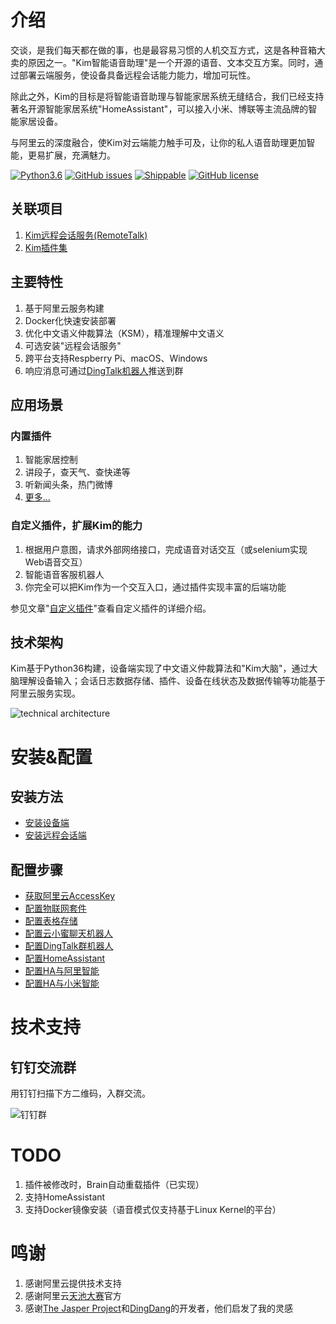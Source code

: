 # 介绍 

交谈，是我们每天都在做的事，也是最容易习惯的人机交互方式，这是各种音箱大卖的原因之一。"Kim智能语音助理"是一个开源的语音、文本交互方案。同时，通过部署云端服务，使设备具备远程会话能力能力，增加可玩性。

除此之外，Kim的目标是将智能语音助理与智能家居系统无缝结合，我们已经支持著名开源智能家居系统"HomeAssistant"，可以接入小米、博联等主流品牌的智能家居设备。

与阿里云的深度融合，使Kim对云端能力触手可及，让你的私人语音助理更加智能，更易扩展，充满魅力。

[![Python3.6](https://img.shields.io/badge/python3.6-green-brightgreen.svg)](https://www.python.org)
[![GitHub issues](https://img.shields.io/github/issues/tenstone/kim-voice-assistant.svg)](https://github.com/tenstone/kim-voice-assistant/issues)
[![Shippable](https://img.shields.io/shippable/5444c5ecb904a4b21567b0ff.svg)]()
[![GitHub license](https://img.shields.io/github/license/tenstone/kim-voice-assistant.svg)](https://github.com/tenstone/kim-voice-assistant/blob/master/LICENSE)

## 关联项目

1. [Kim远程会话服务(RemoteTalk)](https://github.com/tenstone/kim-voice-assistant-remotetalk)
1. [Kim插件集](https://github.com/tenstone/kim-voice-assistant-plugins)

## 主要特性

1. 基于阿里云服务构建
1. Docker化快速安装部署
1. 优化中文语义仲裁算法（KSM），精准理解中文语义
2. 可选安装"远程会话服务"
2. 跨平台支持Respberry Pi、macOS、Windows
1. 响应消息可通过[DingTalk机器人](DingTalk机器人)推送到群

## 应用场景

### 内置插件

1. 智能家居控制
1. 讲段子，查天气、查快递等
1. 听新闻头条，热门微博
1. [更多...](https://github.com/tenstone/kim-voice-assistant/wiki/自定义插件)

### 自定义插件，扩展Kim的能力

1. 根据用户意图，请求外部网络接口，完成语音对话交互（或selenium实现Web语音交互）
1. 智能语音客服机器人
1. 你完全可以把Kim作为一个交互入口，通过插件实现丰富的后端功能

参见文章"[自定义插件](https://github.com/tenstone/kim-voice-assistant/wiki/自定义插件)"查看自定义插件的详细介绍。


## 技术架构

Kim基于Python36构建，设备端实现了中文语义仲裁算法和"Kim大脑"，通过大脑理解设备输入；会话日志数据存储、插件、设备在线状态及数据传输等功能基于阿里云服务实现。

![technical architecture](https://raw.githubusercontent.com/tenstone/kim-voice-assistant/master/images/technical_architecture.png)


# 安装&配置

## 安装方法

* [安装设备端](https://github.com/tenstone/kim-voice-assistant/wiki/安装(IotClient))
* [安装远程会话端](https://github.com/tenstone/kim-voice-assistant/wiki/安装(RemoteTalk))

## 配置步骤

* [获取阿里云AccessKey](https://github.com/tenstone/kim-voice-assistant/wiki/获取阿里云AccessKey)
* [配置物联网套件](https://github.com/tenstone/kim-voice-assistant/wiki/配置物联网套件)
* [配置表格存储](https://github.com/tenstone/kim-voice-assistant/wiki/配置表格存储)
* [配置云小蜜聊天机器人](https://github.com/tenstone/kim-voice-assistant/wiki/配置云小蜜聊天机器人)
* [配置DingTalk群机器人](https://github.com/tenstone/kim-voice-assistant/wiki/配置DingTalk群机器人)
* [配置HomeAssistant](https://github.com/tenstone/kim-voice-assistant/wiki/)
* [配置HA与阿里智能](https://github.com/tenstone/kim-voice-assistant/wiki/)
* [配置HA与小米智能](https://github.com/tenstone/kim-voice-assistant/wiki/配置HA与小米智能)

# 技术支持

## 钉钉交流群

用钉钉扫描下方二维码，入群交流。

![钉钉群](https://raw.githubusercontent.com/tenstone/kim-voice-assistant/master/images/dingdingqun.jpg)

# TODO

1. 插件被修改时，Brain自动重载插件（已实现）
1. 支持HomeAssistant
1. 支持Docker镜像安装（语音模式仅支持基于Linux Kernel的平台）

# 鸣谢

1. 感谢阿里云提供技术支持
1. 感谢阿里云[天池大赛](https://tianchi.aliyun.com/)官方
1. 感谢[The Jasper Project](http://jasperproject.github.io/)和[DingDang](https://github.com/wzpan/dingdang-robot)的开发者，他们启发了我的灵感





